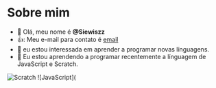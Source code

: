 # Sobre mim
- 👋 Olá, meu nome é **@Siewiszz**
- 👍: Meu e-mail para contato é [email](yasmin.siewisz.almeida@escola.pr.gov.br)
- 👀 eu estou interessada em aprender a programar novas línguagens.
- 🌱 Eu estou aprendendo a programar recentemente a línguagem de JavaScript e Scratch.

![Scratch](https://scratch.mit.edu/)
![JavaScript](
